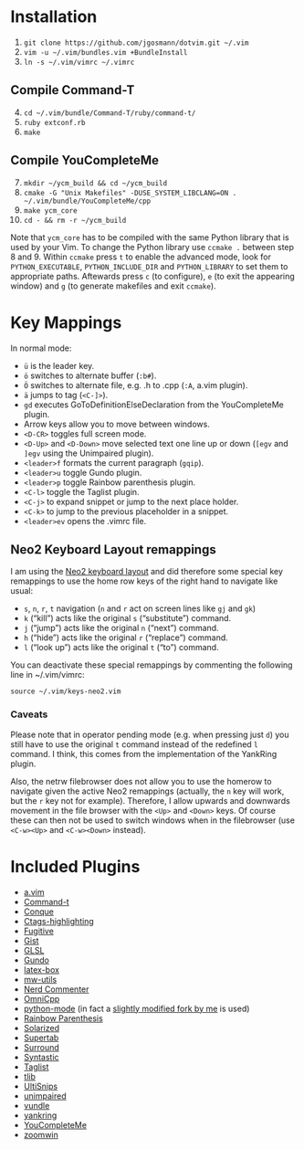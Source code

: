 Installation
============

1. `git clone https://github.com/jgosmann/dotvim.git ~/.vim`
2. `vim -u ~/.vim/bundles.vim +BundleInstall`
3. `ln -s ~/.vim/vimrc ~/.vimrc`

Compile Command-T
-----------------

4. `cd ~/.vim/bundle/Command-T/ruby/command-t/`
5. `ruby extconf.rb`
6. `make`

Compile YouCompleteMe
---------------------

7. `mkdir ~/ycm_build && cd ~/ycm_build`
8. `cmake -G "Unix Makefiles" -DUSE_SYSTEM_LIBCLANG=ON . ~/.vim/bundle/YouCompleteMe/cpp`
9. `make ycm_core`
10. `cd - && rm -r ~/ycm_build`

Note that `ycm_core` has to be compiled with the same Python library that is
used by your Vim. To change the Python library use `ccmake .` between step 8 and
9. Within `ccmake` press `t` to enable the advanced mode, look for
`PYTHON_EXECUTABLE`, `PYTHON_INCLUDE_DIR` and `PYTHON_LIBRARY` to set them to
appropriate paths. Aftewards press `c` (to configure), `e` (to exit the
appearing window) and `g` (to generate makefiles and exit `ccmake`).

Key Mappings
============

In normal mode:

- `ü` is the leader key.
- `ö` switches to alternate buffer (`:b#`).
- `Ö` switches to alternate file, e.g. .h to .cpp (`:A`, a.vim plugin).
- `ä` jumps to tag (`<C-]>`).
- `gd` executes GoToDefinitionElseDeclaration from the YouCompleteMe plugin.
- Arrow keys allow you to move between windows.
- `<D-CR>` toggles full screen mode.
- `<D-Up>` and `<D-Down>` move selected text one line up or down (`[egv` and
  `]egv` using the Unimpaired plugin).
- `<leader>f` formats the current paragraph (`gqip`).
- `<leader>u` toggle Gundo plugin.
- `<leader>p` toggle Rainbow parenthesis plugin.
- `<C-l>` toggle the Taglist plugin.
- `<C-j>` to expand snippet or jump to the next place holder.
- `<C-k>` to jump to the previous placeholder in a snippet.
- `<leader>ev` opens the .vimrc file.

Neo2 Keyboard Layout remappings
-------------------------------

I am using the [Neo2 keyboard layout](http://neo-layout.org/) and did therefore
some special key remappings to use the home row keys of the right hand to
navigate like usual:

- `s`, `n`, `r`, `t` navigation (`n` and `r` act on screen lines like `gj` and
  `gk`)
- `k` (“kill”) acts like the original `s` (“substitute”) command.
- `j` (“jump”) acts like the original `n` (“next”) command.
- `h` (“hide”) acts like the original `r` (“replace”) command.
- `l` (“look up”) acts like the original `t` (“to”) command.

You can deactivate these special remappings by commenting the following line in
~/.vim/vimrc:

`source ~/.vim/keys-neo2.vim`

### Caveats

Please note that in operator pending mode (e.g. when pressing just `d`) you
still have to use the original `t` command instead of the redefined `l` command.
I think, this comes from the implementation of the YankRing plugin.

Also, the netrw filebrowser does not allow you to use the homerow to navigate
given the active Neo2 remappings (actually, the `n` key will work, but the `r`
key not for example). Therefore, I allow upwards and downwards movement in the
file browser with the `<Up>` and `<Down>` keys. Of course these can then not be
used to switch windows when in the filebrowser (use `<C-w><Up>` and
`<C-w><Down>` instead).

Included Plugins
================

- [a.vim](http://www.vim.org/scripts/script.php?script_id=31)
- [Command-t](https://wincent.com/products/command-t)
- [Conque](http://code.google.com/p/conque/)
- [Ctags-highlighting](http://www.cgtk.co.uk/vim-scripts/taghighlight)
- [Fugitive](https://github.com/tpope/vim-fugitive)
- [Gist](https://github.com/mattn/gist-vim)
- [GLSL](http://www.vim.org/scripts/script.php?script_id=1002)
- [Gundo](http://sjl.bitbucket.org/gundo.vim/)
- [latex-box](https://github.com/LaTeX-Box-Team/LaTeX-Box)
- [mw-utils](https://github.com/MarcWeber/vim-addon-mw-utils)
- [Nerd Commenter](http://www.vim.org/scripts/script.php?script_id=1218)
- [OmniCpp](http://www.vim.org/scripts/script.php?script_id=1520)
- [python-mode](https://github.com/klen/python-mode) (in fact a [slightly modified
  fork by me](https://github.com/jgosmann/python-mode) is used)
- [Rainbow Parenthesis](http://www.vim.org/scripts/script.php?script_id=1561)
- [Solarized](http://ethanschoonover.com/solarized)
- [Supertab](http://www.vim.org/scripts/script.php?script_id=1643)
- [Surround](https://github.com/tpope/vim-surround)
- [Syntastic](https://github.com/scrooloose/syntastic)
- [Taglist](http://vim-taglist.sourceforge.net/)
- [tlib](http://www.vim.org/scripts/script.php?script_id=1863)
- [UltiSnips](https://github.com/SirVer/ultisnips)
- [unimpaired](http://www.vim.org/scripts/script.php?script_id=1590)
- [vundle](https://github.com/gmarik/vundle)
- [yankring](http://www.vim.org/scripts/script.php?script_id=1234)
- [YouCompleteMe](http://valloric.github.io/YouCompleteMe/)
- [zoomwin](http://www.vim.org/scripts/script.php?script_id=508)

